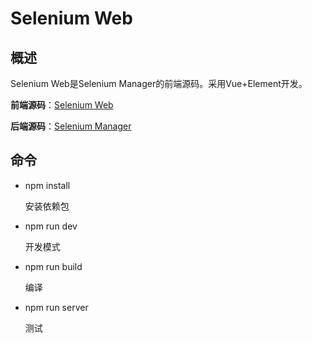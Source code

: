 # Selenium Web
## 概述
Selenium Web是Selenium Manager的前端源码。采用Vue+Element开发。

**前端源码**：[Selenium Web](https://github.com/tyrival/SeleniumWeb)

**后端源码**：[Selenium Manager](https://github.com/tyrival/SeleniumManager)




## 命令

- npm install

  安装依赖包

- npm run dev

  开发模式

- npm run build

  编译

- npm run server

  测试
